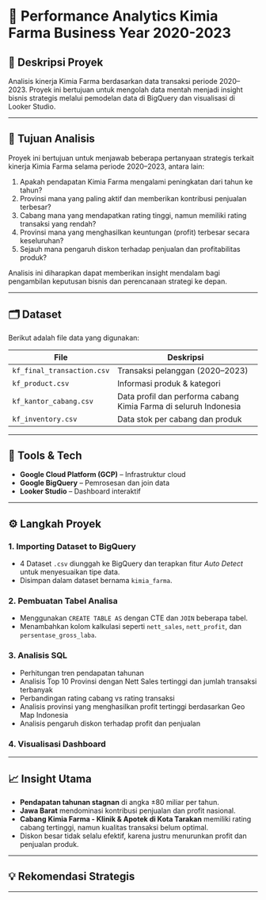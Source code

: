 # 💊 Performance Analytics Kimia Farma Business Year 2020-2023

## 📌 Deskripsi Proyek
Analisis kinerja Kimia Farma berdasarkan data transaksi periode 2020–2023. Proyek ini bertujuan untuk mengolah data mentah menjadi insight bisnis strategis melalui pemodelan data di BigQuery dan visualisasi di Looker Studio.

---

## 🎯 Tujuan Analisis
Proyek ini bertujuan untuk menjawab beberapa pertanyaan strategis terkait kinerja Kimia Farma selama periode 2020–2023, antara lain:

1. Apakah pendapatan Kimia Farma mengalami peningkatan dari tahun ke tahun?
2. Provinsi mana yang paling aktif dan memberikan kontribusi penjualan terbesar?
3. Cabang mana yang mendapatkan rating tinggi, namun memiliki rating transaksi yang rendah?
4. Provinsi mana yang menghasilkan keuntungan (profit) terbesar secara keseluruhan?
5. Sejauh mana pengaruh diskon terhadap penjualan dan profitabilitas produk?

Analisis ini diharapkan dapat memberikan insight mendalam bagi pengambilan keputusan bisnis dan perencanaan strategi ke depan.

---

## 🗂️ Dataset
Berikut adalah file data yang digunakan:

| File | Deskripsi |
|------|-----------|
| `kf_final_transaction.csv` | Transaksi pelanggan (2020–2023) |
| `kf_product.csv` | Informasi produk & kategori |
| `kf_kantor_cabang.csv` |  Data profil dan performa cabang Kimia Farma di seluruh Indonesia |
| `kf_inventory.csv` | Data stok per cabang dan produk |

---

## 🧰 Tools & Tech
- **Google Cloud Platform (GCP)** – Infrastruktur cloud
- **Google BigQuery** – Pemrosesan dan join data
- **Looker Studio** – Dashboard interaktif
  
---

## ⚙️ Langkah Proyek

### 1. Importing Dataset to BigQuery
- 4 Dataset `.csv` diunggah ke BigQuery dan terapkan fitur _Auto Detect_ untuk menyesuaikan tipe data.
- Disimpan dalam dataset bernama `kimia_farma`.

### 2. Pembuatan Tabel Analisa
- Menggunakan `CREATE TABLE AS` dengan CTE dan `JOIN` beberapa tabel.
- Menambahkan kolom kalkulasi seperti `nett_sales`, `nett_profit`, dan `persentase_gross_laba`.

### 3. Analisis SQL
- Perhitungan tren pendapatan tahunan
- Analisis Top 10 Provinsi dengan Nett Sales tertinggi dan jumlah transaksi terbanyak
- Perbandingan rating cabang vs rating transaksi
- Analisis provinsi yang menghasilkan profit tertinggi berdasarkan Geo Map Indonesia
- Analisis pengaruh diskon terhadap profit dan penjualan

### 4. Visualisasi Dashboard
    

---

## 📈 Insight Utama
- **Pendapatan tahunan stagnan** di angka ±80 miliar per tahun.
- **Jawa Barat** mendominasi kontribusi penjualan dan profit nasional.
- **Cabang Kimia Farma - Klinik & Apotek di Kota Tarakan** memiliki rating cabang tertinggi, namun kualitas transaksi belum optimal.
- Diskon besar tidak selalu efektif, karena justru menurunkan profit dan penjualan produk.

---

## 💡 Rekomendasi Strategis

---

